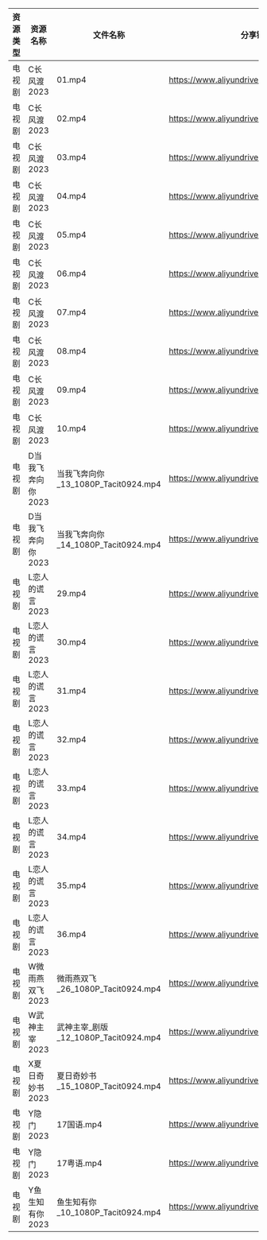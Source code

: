 | 资源类型 | 资源名称        | 文件名称                           | 分享链接                                      | 更新时间       |
| ---- | ----------- | ------------------------------ | ----------------------------------------- | ---------- |
| 电视剧  | C长风渡2023    | 01.mp4                         | https://www.aliyundrive.com/s/bgfs3rS69iP | 2023-06-21 |
| 电视剧  | C长风渡2023    | 02.mp4                         | https://www.aliyundrive.com/s/bgfs3rS69iP | 2023-06-21 |
| 电视剧  | C长风渡2023    | 03.mp4                         | https://www.aliyundrive.com/s/bgfs3rS69iP | 2023-06-21 |
| 电视剧  | C长风渡2023    | 04.mp4                         | https://www.aliyundrive.com/s/bgfs3rS69iP | 2023-06-21 |
| 电视剧  | C长风渡2023    | 05.mp4                         | https://www.aliyundrive.com/s/bgfs3rS69iP | 2023-06-21 |
| 电视剧  | C长风渡2023    | 06.mp4                         | https://www.aliyundrive.com/s/bgfs3rS69iP | 2023-06-21 |
| 电视剧  | C长风渡2023    | 07.mp4                         | https://www.aliyundrive.com/s/bgfs3rS69iP | 2023-06-21 |
| 电视剧  | C长风渡2023    | 08.mp4                         | https://www.aliyundrive.com/s/bgfs3rS69iP | 2023-06-21 |
| 电视剧  | C长风渡2023    | 09.mp4                         | https://www.aliyundrive.com/s/bgfs3rS69iP | 2023-06-21 |
| 电视剧  | C长风渡2023    | 10.mp4                         | https://www.aliyundrive.com/s/bgfs3rS69iP | 2023-06-21 |
| 电视剧  | D当我飞奔向你2023 | 当我飞奔向你_13_1080P_Tacit0924.mp4  | https://www.aliyundrive.com/s/YhMD33vkgca | 2023-06-21 |
| 电视剧  | D当我飞奔向你2023 | 当我飞奔向你_14_1080P_Tacit0924.mp4  | https://www.aliyundrive.com/s/YhMD33vkgca | 2023-06-21 |
| 电视剧  | L恋人的谎言2023  | 29.mp4                         | https://www.aliyundrive.com/s/37r8fwJ2qq4 | 2023-06-21 |
| 电视剧  | L恋人的谎言2023  | 30.mp4                         | https://www.aliyundrive.com/s/37r8fwJ2qq4 | 2023-06-21 |
| 电视剧  | L恋人的谎言2023  | 31.mp4                         | https://www.aliyundrive.com/s/37r8fwJ2qq4 | 2023-06-21 |
| 电视剧  | L恋人的谎言2023  | 32.mp4                         | https://www.aliyundrive.com/s/37r8fwJ2qq4 | 2023-06-21 |
| 电视剧  | L恋人的谎言2023  | 33.mp4                         | https://www.aliyundrive.com/s/37r8fwJ2qq4 | 2023-06-21 |
| 电视剧  | L恋人的谎言2023  | 34.mp4                         | https://www.aliyundrive.com/s/37r8fwJ2qq4 | 2023-06-21 |
| 电视剧  | L恋人的谎言2023  | 35.mp4                         | https://www.aliyundrive.com/s/37r8fwJ2qq4 | 2023-06-21 |
| 电视剧  | L恋人的谎言2023  | 36.mp4                         | https://www.aliyundrive.com/s/37r8fwJ2qq4 | 2023-06-21 |
| 电视剧  | W微雨燕双飞2023  | 微雨燕双飞_26_1080P_Tacit0924.mp4   | https://www.aliyundrive.com/s/Uvq8Q8wJXgg | 2023-06-21 |
| 电视剧  | W武神主宰2023   | 武神主宰_剧版_12_1080P_Tacit0924.mp4 | https://www.aliyundrive.com/s/ob4cvT33feM | 2023-06-21 |
| 电视剧  | X夏日奇妙书2023  | 夏日奇妙书_15_1080P_Tacit0924.mp4   | https://www.aliyundrive.com/s/x7rCFpAvm6R | 2023-06-21 |
| 电视剧  | Y隐门2023     | 17国语.mp4                       | https://www.aliyundrive.com/s/3hQ1KUe4HeE | 2023-06-21 |
| 电视剧  | Y隐门2023     | 17粤语.mp4                       | https://www.aliyundrive.com/s/3hQ1KUe4HeE | 2023-06-21 |
| 电视剧  | Y鱼生知有你2023  | 鱼生知有你_10_1080P_Tacit0924.mp4   | https://www.aliyundrive.com/s/PtcvTV9b9k4 | 2023-06-21 |
